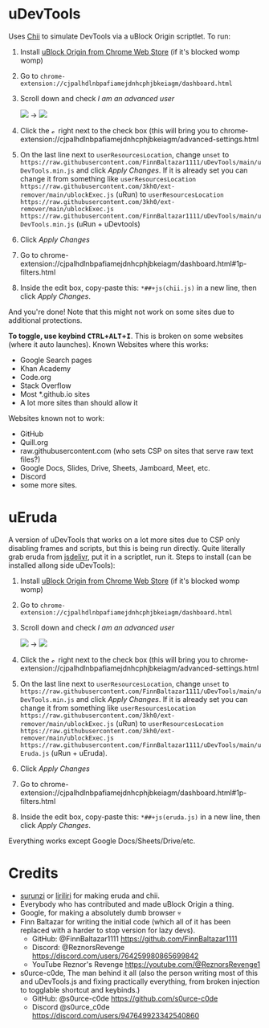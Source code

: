 # uDevTools
Uses [Chii](https://chii.liriliri.io/) to simulate DevTools via a uBlock Origin scriptlet.
To run:

1. Install [uBlock Origin from Chrome Web Store](https://chromewebstore.google.com/detail/cjpalhdlnbpafiamejdnhcphjbkeiagm) (if it's blocked womp womp)
2. Go to `chrome-extension://cjpalhdlnbpafiamejdnhcphjbkeiagm/dashboard.html`
3. Scroll down and check *I am an advanced user*

   ![](https://github.com/user-attachments/assets/5910353d-dddc-4661-8278-ef055565a115) -> ![](https://github.com/user-attachments/assets/a0501767-a2ba-46a0-94f0-7d129b9562ab)
4. Click the <img alt="settings icon" src="https://github.com/user-attachments/assets/1de7481e-d631-42d1-9558-7bf1c22ae253" height="10"> right next to the check box (this will bring you to chrome-extension://cjpalhdlnbpafiamejdnhcphjbkeiagm/advanced-settings.html
5. On the last line next to `userResourcesLocation`, change `unset` to `https://raw.githubusercontent.com/FinnBaltazar1111/uDevTools/main/uDevTools.min.js` and click *Apply Changes*. If it is already set you can change it from something like `userResourcesLocation https://raw.githubusercontent.com/3kh0/ext-remover/main/ublockExec.js` (uRun) to `userResourcesLocation https://raw.githubusercontent.com/3kh0/ext-remover/main/ublockExec.js https://raw.githubusercontent.com/FinnBaltazar1111/uDevTools/main/uDevTools.min.js` (uRun + uDevtools)
6. Click *Apply Changes*
7. Go to chrome-extension://cjpalhdlnbpafiamejdnhcphjbkeiagm/dashboard.html#1p-filters.html
8. Inside the edit box, copy-paste this: `*##+js(chii.js)` in a new line, then click *Apply Changes*.

And you're done! Note that this might not work on some sites due to additional protections.

**To toggle, use keybind <kbd>CTRL</kbd>+<kbd>ALT</kbd>+<kbd>I</kbd>**. This is broken on some websites (where it auto launches).
Known Websites where this works:
* Google Search pages
* Khan Academy
* Code.org
* Stack Overflow
* Most *.github.io sites
* A lot more sites than should allow it
  
Websites known not to work:
* GitHub
* Quill.org
* raw.githubusercontent.com (who sets CSP on sites that serve raw text files?)
* Google Docs, Slides, Drive, Sheets, Jamboard, Meet, etc.
* Discord
* some more sites.

# uEruda
A version of uDevTools that works on a lot more sites due to CSP only disabling frames and scripts, but this is being run directly. Quite literally grab eruda from [jsdelivr](https://cdn.jsdelivr.net/npm/eruda@latest/eruda.min.js), put it in a scriptlet, run it. Steps to install (can be installed allong side uDevTools):

1. Install [uBlock Origin from Chrome Web Store](https://chromewebstore.google.com/detail/cjpalhdlnbpafiamejdnhcphjbkeiagm) (if it's blocked womp womp)
2. Go to `chrome-extension://cjpalhdlnbpafiamejdnhcphjbkeiagm/dashboard.html`
3. Scroll down and check *I am an advanced user*

   ![](https://github.com/user-attachments/assets/5910353d-dddc-4661-8278-ef055565a115) -> ![](https://github.com/user-attachments/assets/a0501767-a2ba-46a0-94f0-7d129b9562ab)
4. Click the <img alt="settings icon" src="https://github.com/user-attachments/assets/1de7481e-d631-42d1-9558-7bf1c22ae253" height="10"> right next to the check box (this will bring you to chrome-extension://cjpalhdlnbpafiamejdnhcphjbkeiagm/advanced-settings.html
5. On the last line next to `userResourcesLocation`, change `unset` to `https://raw.githubusercontent.com/FinnBaltazar1111/uDevTools/main/uDevTools.min.js` and click *Apply Changes*. If it is already set you can change it from something like `userResourcesLocation https://raw.githubusercontent.com/3kh0/ext-remover/main/ublockExec.js` (uRun) to `userResourcesLocation https://raw.githubusercontent.com/3kh0/ext-remover/main/ublockExec.js https://raw.githubusercontent.com/FinnBaltazar1111/uDevTools/main/uEruda.js` (uRun + uEruda).
6. Click *Apply Changes*
7. Go to chrome-extension://cjpalhdlnbpafiamejdnhcphjbkeiagm/dashboard.html#1p-filters.html
8. Inside the edit box, copy-paste this: `*##+js(eruda.js)` in a new line, then click *Apply Changes*.

Everything works except Google Docs/Sheets/Drive/etc.


# Credits
* [surunzi](https://github.com/surunzi) or [liriliri](https://github.com/liriliri) for making eruda and chii.
* Everybody who has contributed and made uBlock Origin a thing.
* Google, for making a absolutely dumb browser 💀
* Finn Baltazar for writing the initial code (which all of it has been replaced with a harder to stop version for lazy devs).
  * GitHub: @FinnBaltazar1111 https://github.com/FinnBaltazar1111
  * Discord: \@ReznorsRevenge https://discord.com/users/764259980865699842
  * YouTube Reznor's Revenge https://youtube.com/@ReznorsRevenge1
* s0urce-c0de, The man behind it all (also the person writing most of this and uDevTools.js and fixing practically everything, from broken injection to togglable shortcut and keybinds.)
  * GitHub: @s0urce-c0de https://github.com/s0urce-c0de
  * Discord \@s0urce_c0de https://discord.com/users/947649923342540860
